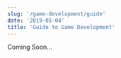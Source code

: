 ```yaml
---
slug: '/game-development/guide'
date: '2019-05-04'
title: 'Guide to Game Development'
---
```


Coming Soon...